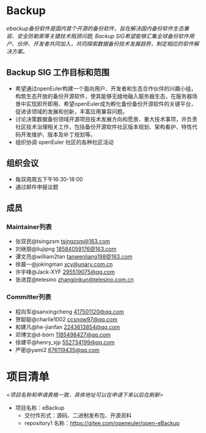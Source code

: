 # Backup

*ebackup备份软件是国内首个开源的备份软件，旨在解决国内备份软件生态兼容、安全防勒索等关键技术瓶颈问题, Backup SIG希望能够汇集全球备份软件用户、伙伴、开发者共同加入，共同探索数据备份技术发展趋势，制定相应的软件解决方案。*<br>

## Backup SIG 工作目标和范围

- 希望通过openEuler构建一个面向用户、开发者和生态合作伙伴的兴趣小组，构筑生态开放的备份开源软件，使其能够无缝地融入服务器生态，在服务器场景中实现即开即用、希望openEuler成为孵化备份备份开源软件的关键平台，促进该领域的发展和创新，丰富应用兼容问题。
- 讨论决策数据备份领域开源项目技术发展方向和愿景、重大技术事项，并负责社区技术治理相关工作，包括备份开源软件社区版本规划、架构看护、特性代码开发维护、版本及补丁规划等。
- 组织协调 openEuler 社区的各种社区活动

## 组织会议
- 每双周周五下午16:30-18:00
- 通过邮件申报议题

## 成员

### Maintainer列表
- 张双民@tsingzsm     tsingzsm@163.com
- 刘继朋@liujipng    18584059176@163.com
- 谭文亮@william2tan  tanwenliang198@163.com
- 徐晨一@jokingman    xcy@unary.com.cn
- 许宇峰@Jack-XYF     295519075@qq.com
- 张进昆@telesino     zhangjinkun@telesino.com.cn

### Committer列表
- 程向军@sanxingcheng   417501120@qq.com
- 贺聪聪@charlie1002    ccsnow97@qq.com
- 和建凡@he-jianfan     2243613854@qq.com
- 邓博文@d-born         1185498427@qq.com
- 徐建平@henry_xjp      552734199@qq.com
- 严密@yami2            676119435@qq.com 

# 项目清单

*<项目名称和申请表格一致，具体地址可以在申请下来以后在刷新>*

- 项目名称：eBackup
     - 交付件形式：源码、二进制发布包、开源资料
     - repository1 名称：https://gitee.com/openeuler/open-eBackup
